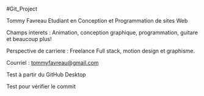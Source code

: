 #Git_Project

Tommy Favreau
Etudiant en Conception et Programmation de sites Web

Champs interets : Animation, conception graphique, programmation, guitare et beaucoup plus!

Perspective de carriere : 
Freelance Full stack, motion design et graphisme.

Courriel : tommyfavreau@gmail.com 

Test à partir du GitHub Desktop

Test pour vérifier le commit